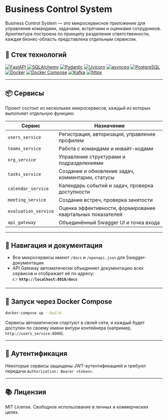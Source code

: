  
# Business Control System
Business Control System — это микросервисное приложение для управления командами, задачами, встречами и оценками сотрудников.
Архитектура построена по принципу разделения ответственности, каждая бизнес-область представлена отдельным сервисом.

## 🚀 Стек технологий

[![FastAPI](https://img.shields.io/badge/FastAPI-0.115.11-009688?logo=fastapi)](https://fastapi.tiangolo.com/)
[![SQLAlchemy](https://img.shields.io/badge/SQLAlchemy-2.0.39-red?logo=python)](https://www.sqlalchemy.org/)
[![Pydantic](https://img.shields.io/badge/Pydantic-2.10.6-blue?logo=pydantic)](https://docs.pydantic.dev/)
[![Uvicorn](https://img.shields.io/badge/Uvicorn-0.34.0-purple?logo=uvicorn)](https://www.uvicorn.org/)
[![asyncpg](https://img.shields.io/badge/asyncpg-0.30.0-orange)](https://magicstack.github.io/asyncpg/)
[![PostgreSQL](https://img.shields.io/badge/PostgreSQL-15+-336791?logo=postgresql&logoColor=white)](https://www.postgresql.org/)
[![Docker](https://img.shields.io/badge/Docker-ready-2496ED?logo=docker&logoColor=white)](https://www.docker.com/)
[![Docker Compose](https://img.shields.io/badge/Docker--Compose-enabled-1488C6?logo=docker)](https://docs.docker.com/compose/)
[![Kafka](https://img.shields.io/badge/Kafka-enabled-231F20?logo=apachekafka)](https://kafka.apache.org/)
[![httpx](https://img.shields.io/badge/httpx-0.27.0-68a063)](https://www.python-httpx.org/)

---

## 📦 Сервисы

Проект состоит из нескольких микросервисов, каждый из которых выполняет отдельную функцию:

| Сервис               | Назначение                                                                 |
|----------------------|----------------------------------------------------------------------------|
| `users_service`      | Регистрация, авторизация, управление профилем                              |
| `teams_service`      | Работа с командами и инвайт-кодами                                         |
| `org_service`        | Управление структурами и подразделениями                                   |
| `tasks_service`      | Создание и обновление задач, комментарии, статусы                         |
| `calendar_service`   | Календарь событий и задач, проверка доступности                           |
| `meeting_service`    | Создание встреч, проверка занятости                                        |
| `evaluation_service` | Оценка эффективности, формирование квартальных показателей                 |
| `api_gateway`        | Объединённый Swagger UI и точка входа                                      |

---

## 🧭 Навигация и документация

- Все микросервисы имеют `/docs` и `/openapi.json` для Swagger-документации.
- API Gateway автоматически объединяет документацию всех сервисов и отображает её по адресу:  
  👉 **`http://localhost:8010/docs`**

---

## 🐳 Запуск через Docker Compose

```bash
docker-compose up --build
```

Сервисы автоматически стартуют в своей сети, и каждый будет доступен по своему имени  внтури контейнера (например, `http://users_service:8000`).

---

## 🔐 Аутентификация

Некоторые сервисы защищены JWT-аутентификацией и требуют передачи `Authorization: Bearer <token>`.

---

## 📚 Лицензия

MIT License. Свободное использование в личных и коммерческих целях.
